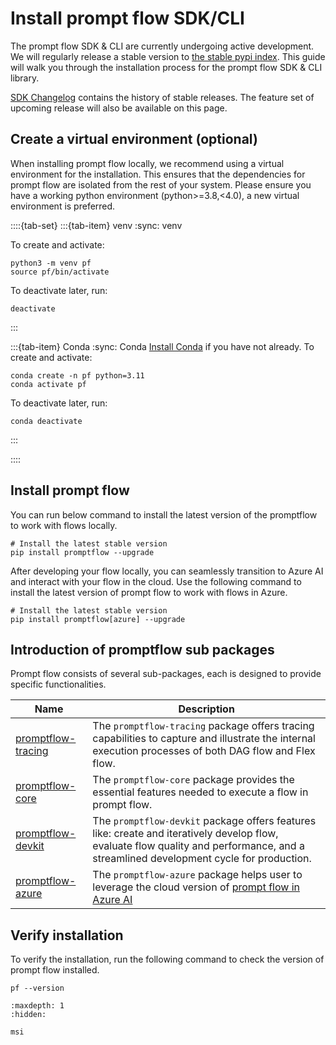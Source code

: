 # Install prompt flow SDK/CLI

The prompt flow SDK & CLI are currently undergoing active development. We will regularly release a stable version to [the stable pypi index](https://pypi.org/project/promptflow/#history). 
This guide will walk you through the installation process for the prompt flow SDK & CLI library.

[SDK Changelog](https://microsoft.github.io/promptflow/reference/changelog/promptflow.html) contains the history of 
stable releases. The feature set of upcoming release will also be available on this page.

## Create a virtual environment (optional)
When installing prompt flow locally, we recommend using a virtual environment for the installation. This ensures
that the dependencies for prompt flow are isolated from the rest of your system. Please ensure you have a working 
python environment (python>=3.8,<4.0), a new virtual environment is preferred.

::::{tab-set}
:::{tab-item} venv
:sync: venv

To create and activate:
```shell
python3 -m venv pf
source pf/bin/activate
```
To deactivate later, run:
```shell
deactivate
```

:::

:::{tab-item} Conda
:sync: Conda
[Install Conda](https://docs.conda.io/projects/conda/en/stable/user-guide/install/index.html) if you have not already.
To create and activate:
```shell
conda create -n pf python=3.11
conda activate pf
```
To deactivate later, run:
```shell
conda deactivate
```

:::

::::

## Install prompt flow
You can run below command to install the latest version of the promptflow to work with flows locally.

```shell
# Install the latest stable version
pip install promptflow --upgrade
```
After developing your flow locally, you can seamlessly transition to Azure AI and interact with your flow in the cloud. 
Use the following command to install the latest version of prompt flow to work with flows in Azure.

```shell
# Install the latest stable version
pip install promptflow[azure] --upgrade
```

## Introduction of promptflow sub packages
Prompt flow consists of several sub-packages, each is designed to provide specific functionalities.

| Name                                                                | Description                                                                                                                                                                                                                |
|---------------------------------------------------------------------|----------------------------------------------------------------------------------------------------------------------------------------------------------------------------------------------------------------------------|
| [promptflow-tracing](https://pypi.org/project/promptflow-tracing/)  | The `promptflow-tracing` package offers tracing capabilities to capture and illustrate the internal execution processes of both DAG flow and Flex flow.                                                                    |
| [promptflow-core](https://pypi.org/project/promptflow-core/)        | The `promptflow-core` package provides the essential features needed to execute a flow in prompt flow.                                                                                                                     |
| [promptflow-devkit](https://pypi.org/project/promptflow-devkit/)    | The `promptflow-devkit` package offers features like: create and iteratively develop flow, evaluate flow quality and performance, and a streamlined development cycle for production.                                      |
| [promptflow-azure](https://pypi.org/project/promptflow-azure/)      | The `promptflow-azure` package helps user to leverage the cloud version of [prompt flow in Azure AI](https://learn.microsoft.com/en-us/azure/machine-learning/prompt-flow/overview-what-is-prompt-flow?view=azureml-api-2) |

## Verify installation
To verify the installation, run the following command to check the version of prompt flow installed.

```shell
pf --version
```

```{toctree}
:maxdepth: 1
:hidden:

msi
```